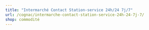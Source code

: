 ```yaml
---
title: "Intermarché Contact Station-service 24h/24 7j/7"
url: /cognac/intermarche-contact-station-service-24h-24-7j-7/
shop: commodité
---
```

